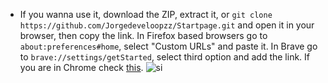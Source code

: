 * If you wanna use it, download the ZIP, extract it, or `git clone https://github.com/Jorgedeveloopzz/Startpage.git` and open it in your browser, then copy the link. In Firefox based browsers go to `about:preferences#home`, select "Custom URLs" and paste it. In Brave go to `brave://settings/getStarted`, select third option and add the link. If you are in Chrome check [this](https://support.google.com/chrome/answer/95314?hl=en&co=GENIE.Platform%3DDesktop).
![si](https://user-images.githubusercontent.com/80071604/151030685-b54ceb52-35e8-43c8-a3bf-bb77c627e0f8.png)
